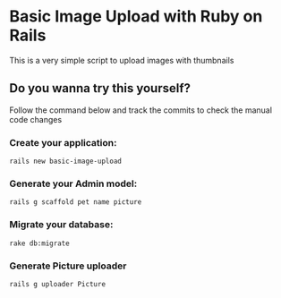 # Basic Image Upload with Ruby on Rails

This is a very simple script to upload images with thumbnails

## Do you wanna try this yourself?
Follow the command below and track the commits to check the manual code changes

### Create your application:
    rails new basic-image-upload

### Generate your Admin model:
    rails g scaffold pet name picture
    
### Migrate your database:
    rake db:migrate

### Generate Picture uploader
    rails g uploader Picture